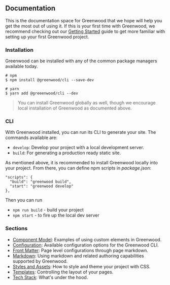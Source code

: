 ## Documentation
This is the documentation space for Greenwood that we hope will help you get the most out of using it.  If this is your first time with Greenwood, we recommend checking out our [Getting Started](/getting-started/) guide to get more familiar with setting up your first Greenwood project.


### Installation
Greenwood can be installed with any of the common package managers available today.

```render bash
# npm
$ npm install @greenwood/cli --save-dev

# yarn
$ yarn add @greeenwood/cli --dev
```

> You can install Greenwood globally as well, though we encourage local installation of Greenwood as documented above.

### CLI
With Greenwood installed, you can run its CLI to generate your site.  The commands available are:
- `develop`: Develop your project with a local development server.
- `build`: For generating a production ready static site.

As mentioned above, it is recommended to install Greenwood locally into your project. From there, you can define npm scripts in _package.json_:

```render json
"scripts": {
  "build": "greenwood build",
  "start": "greenwood develop"
},
```

Then you can run
- `npm run build` - build your project
- `npm start` - to fire up the local dev server

### Sections
- [Component Model](/docs/component-model/): Examples of using custom elements in Greenwood.
- [Configuration](/docs/configuration/): Available configuration options for the Greenwood CLI.
- [Front Matter](/docs/front-matter/): Page level configurations through page markdown.
- [Markdown](/docs/markdown/): Using markdown and related authoring capabilities supported by Greenwood.
- [Styles and Assets](/docs/css-and-images/): How to style and theme your project with CSS.
- [Templates](/docs/layouts/): Controlling the layout of your pages.
- [Tech Stack](/docs/tech-stack/): What's under the hood.
